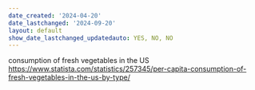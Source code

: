 ```yaml
---
date_created: '2024-04-20'
date_lastchanged: '2024-09-20'
layout: default
show_date_lastchanged_updatedauto: YES, NO, NO
---
```


consumption of fresh vegetables in the US
https://www.statista.com/statistics/257345/per-capita-consumption-of-fresh-vegetables-in-the-us-by-type/ 